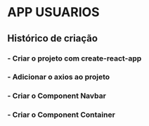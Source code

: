 # APP USUARIOS

## Histórico de criação 

### - Criar o projeto com create-react-app
### - Adicionar o axios ao projeto
### - Criar o Component Navbar
### - Criar o Component Container